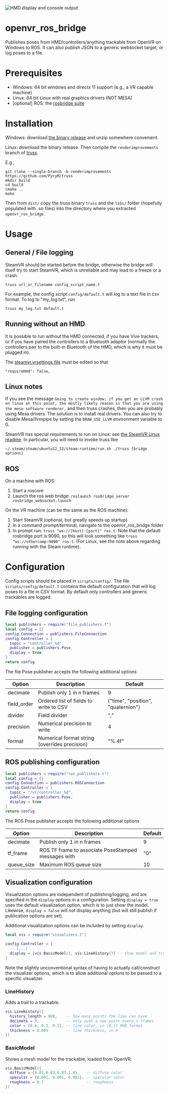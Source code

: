 ![HMD display and console output](screenshot.png?raw=true)

# openvr_ros_bridge
Publishes poses from HMD/controllers/anything trackable from OpenVR on Windows
to ROS. It can also publish JSON to a generic websocket target, or log poses
to a file.

# Prerequisites

* Windows: 64 bit windows and directx 11 support (e.g., a VR
  capable machine)
* Linux: 64 bit Linux with real graphics drivers (NOT MESA)
* [optional] ROS: the [rosbridge suite](http://wiki.ros.org/rosbridge_suite)

# Installation

Windows: download [the binary release](https://github.com/personalrobotics/openvr_ros_bridge/releases/tag/v0.2.0)
and unzip somewhere convenient.

Linux: download the binary release. Then compile the `renderimprovements` 
branch of [truss](https://github.com/PyryM/truss).

E.g.,
```
git clone --single-branch -b renderimprovements https://github.com/PyryM/truss 
mkdir build
cd build
cmake ..
make
```

Then from `dist/` copy the truss binary `truss` and the `libs/` folder
 (hopefully populated with .so files) into the directory where you extracted
 `openvr_ros_bridge`.

# Usage

## General / File logging

SteamVR should be started before the bridge, otherwise the bridge will itself
try to start SteamVR, which is unreliable and may lead to a freeze or a crash.

`truss url_or_filename config_script_name.t`

For example, the config script `config/default.t` will log to a text file in
csv format. To log to "my_log.txt", run

`truss my_log.txt default.t`

## Running without an HMD

It is possible to run without the HMD connected, if you have Vive trackers,
or if you have paired the controllers to a Bluetooth adaptor (normally the
controllers pair to the built-in Bluetooth of the HMD, which is why it must
be plugged in).

The [steamvr.vrsettings file](https://developer.valvesoftware.com/wiki/SteamVR/steamvr.vrsettings)
must be edited so that
```
"requireHmd": false,
```

## Linux notes

If you see the message `Going to create window; if you get an LLVM crash on linux at this point, the mostly likely reason is that you are using the mesa software renderer.` and then truss crashes, then you are probably using Mesa
drivers. The solution is to install real drivers. You can also try to disable
Mesa/llvmpipe by setting the `DRAW_USE_LLVM` environment variable to 0.

SteamVR has special requirements to run on Linux: see 
[the SteamVR Linux readme](https://github.com/ValveSoftware/SteamVR-for-Linux/blob/master/README.md).
In particular, you will need to invoke truss like
```
~/.steam/steam/ubuntu12_32/steam-runtime/run.sh ./truss [bridge options]
```

## ROS

On a machine with ROS:

1. Start a roscore
2. Launch the ros web bridge: `roslaunch rosbridge_server rosbridge_websocket.launch`

On the VR machine (can be the same as the ROS machine):

1. Start SteamVR (optional, but greatly speeds up startup)
2. In a command prompt/terminal, navigate to the openvr_ros_bridge folder
3. In prompt run: `truss "ws://[host]:[port]" ros.t`. Note that the
default rosbridge port is 9090, so this will look something like
`truss "ws://othercomp:9090" ros.t`. (For Linux, see the note above regarding
running with the Steam runtime).

# Configuration

Config scripts should be placed in `scripts/config/`.
The file `scripts/config/default.t` contains the default configuration that will
log poses to a file in CSV format. By default only controllers and generic
trackables are logged.

## File logging configuration

```lua
local publishers = require("file_publishers.t")
local config = {}
config.Connection = publishers.FileConnection
config.Controller = {
  topic = "controller_%d",
  publisher = publishers.Pose,
  display = true
}
return config
```

The file Pose publisher accepts the following additional options

| Option        | Description           | Default  |
| ------------- |---------------------- | -------- |
| decimate      | Publish only 1 in n frames | 9 |
| field_order   | Ordered list of fields to write to CSV | {"time", "position", "quaternion"} |
| divider       | Field divider      | "," |
| precision     | Numerical precision to write | 4 |
| format        | Numerical format string (overrides precision) | "%.4f" |

## ROS publishing configuration

```lua
local publishers = require("ros_publishers.t")
local config = {}
config.Connection = publishers.ROSConnection
config.Controller = {
  topic = "/vr/controller_%d",
  publisher = publishers.Pose,
  display = true
}
return config
```

The ROS Pose publisher accepts the following additional options

| Option        | Description           | Default  |
| ------------- |---------------------- | -------- |
| decimate      | Publish only 1 in n frames | 9 |
| tf_frame   | ROS TF frame to associate PoseStamped messages with | "0" |
| queue_size       | Maximum ROS queue size  | 10 |


## Visualization configuration

Visualization options are independent of publishing/logging, and are specified
in the `display` options in a configuration. Setting `display = true` uses the
default visualization option, which is to just show the model. Likewise,
`display = false` will not display anything (but will still publish if publication
options are set).

Additional visualization options can be included by setting `display`.
```lua
local vis = require("visualizers.t")

config.Controller = {
  -- [...]
  display = {vis.BasicModel(), vis.LineHistory()} -- show model and trails
}
```

Note the slightly unconventional syntax of having to actually call/construct
the visualizer options, which is to allow additional options to be passed to
a specific visualizer.

### LineHistory
Adds a trail to a trackable.

```lua
vis.LineHistory({
  history_length = 900,    -- how many points the line can have
  decimate = 3,            -- only push a new point every n frames
  color = {0.8, 0.3, 0.3}, -- line color, in [0,1] RGB format
  thickness = 0.005        -- line thickness, in m
})
```

### BasicModel
Shows a mesh model for the trackable, loaded from OpenVR.

```lua
vis.BasicModel({
  diffuse = {0.03,0.03,0.03,1.0},   -- diffuse color
  specular = {0.001, 0.001, 0.001}, -- specular color
  roughness = 0.7                   -- roughness
})
```
